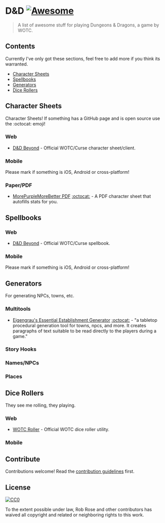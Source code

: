 # D&D [![Awesome](https://awesome.re/badge.svg)](https://awesome.re)

> A list of awesome stuff for playing Dungeons & Dragons, a game by WOTC.


## Contents

Currently I've only got these sections, feel free to add more if you think its
warranted. 

- [Character Sheets](#character-sheets)
- [Spellbooks](#spellbooks)
- [Generators](#generators)
- [Dice Rollers](#dice-rollers)


## Character Sheets

Character Sheets! If something has a GitHub page and is open source use the :octocat: emoji!

### Web

- [D&D Beyond](https://www.dndbeyond.com/) - Official WOTC/Curse character sheet/client.

### Mobile

Please mark if something is iOS, Android or cross-platform!

### Paper/PDF

- [MorePurpleMoreBetter PDF](https://www.patreon.com/morepurplemorebetter/posts) [:octocat:](https://github.com/morepurplemorebetter/MPMBs-Character-Record-Sheet) - A PDF character sheet that autofills stats for you.

## Spellbooks

### Web

- [D&D Beyond](https://www.dndbeyond.com/) - Official WOTC/Curse spellbook.

### Mobile

Please mark if something is iOS, Android or cross-platform!

## Generators

For generating NPCs, towns, etc.

### Multitools

- [Eigengrau's Essential Establishment Generator](https://eigengrausgenerator.com/) [:octocat:](https://github.com/ryceg/Eigengrau-s-Essential-Establishment-Generator) - "a tabletop procedural generation tool for towns, npcs, and more. It creates paragraphs of text suitable to be read directly to the players during a game."

### Story Hooks

### Names/NPCs

### Places

## Dice Rollers

They see me rolling, they playing.

### Web

- [WOTC Roller](https://www.wizards.com/dnd/dice/dice.htm) - Official WOTC dice roller utility.

### Mobile

## Contribute

Contributions welcome! Read the [contribution guidelines](contributing.md) first.


## License

[![CC0](https://mirrors.creativecommons.org/presskit/buttons/88x31/svg/cc-zero.svg)](https://creativecommons.org/publicdomain/zero/1.0)

To the extent possible under law, Rob Rose and other contributors has waived all 
copyright and related or neighboring rights to this work.
